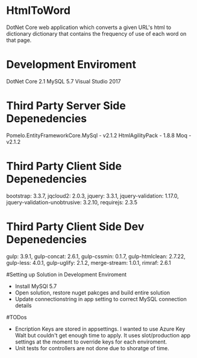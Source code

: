 # HtmlToWord
DotNet Core web application which converts a given URL's html to dictionary dictionary that contains the frequency of use of each word on that page.


# Development Enviroment
DotNet Core 2.1
MySQL 5.7
Visual Studio 2017


# Third Party Server Side Depenedencies
Pomelo.EntityFrameworkCore.MySql - v2.1.2
HtmlAgilityPack - 1.8.8
Moq - v2.1.2


# Third Party Client Side Depenedencies
bootstrap: 3.3.7,
jqcloud2: 2.0.3,
jquery: 3.3.1,
jquery-validation: 1.17.0,
jquery-validation-unobtrusive: 3.2.10,
requirejs: 2.3.5


# Third Party Client Side Dev Depenedencies
gulp: 3.9.1,
gulp-concat: 2.6.1,
gulp-cssmin: 0.1.7,
gulp-htmlclean: 2.7.22,
gulp-less: 4.0.1,
gulp-uglify: 2.1.2,
merge-stream: 1.0.1,
rimraf: 2.6.1

#Setting up Solution in Development Enviroment
- Install MySQl 5.7 
- Open solution, restore nuget pakcges and build entire solution
- Update connectionstring in app setting to correct MySQL connection details

#TODos
- Encription Keys are stored in appsettings. I wanted to use Azure Key Walt but couldn't get enough time to apply. It uses slot/production app settings at the moment to override keys for each enviroment.
- Unit tests for controllers are not done due to shoratge of time.

